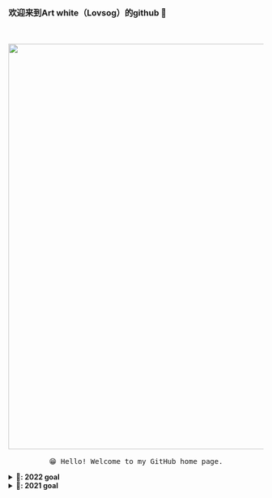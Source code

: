 ### 欢迎来到Art white（Lovsog）的github 👋

<!--
**Art0white/Art0white** is a ✨ _special_ ✨ repository because its `README.md` (this file) appears on your GitHub profile.

Here are some ideas to get you started:

- 🔭 I’m currently working on ...
- 🌱 I’m currently learning ...
- 👯 I’m looking to collaborate on ...
- 🤔 I’m looking for help with ...
- 💬 Ask me about ...
- 📫 How to reach me: ...
- 😄 Pronouns: ...
- ⚡ Fun fact: ...
-->

<p align="center">
  <br><br>
  <!--   <img src="https://i.imgur.com/RXC7FkY.gif" width="800px" align="center"> -->
  <!--   <img src="https://i.imgur.com/C2AepzI.gif" width="800px" align="center"> -->
  <img src="https://i.imgur.com/s1zwQjU.png" width="800px" align="center">
  
  <samp>
    <br>
    <br>😁 Hello! Welcome to my GitHub home page.
<!--     <br>My current work focuses on enabling all of y'all to
      <br><em>receive recognition</em> for the amazing things that
    <br>you do in your software communities :sparkles:<br><br>
    <img src="https://i.imgur.com/kdKhgx6.gif" width="240px" align="center">
    <br><br>:coffee: Wanna chat? :point_right: @ me on <a href="https://twitter.com/pifafu">Twitter</a> -->
  </samp>
</p>

<details>
  <summary><b>🌱: 2022 goal</b></summary>
</details>

<details>
  <summary><b>🔭: 2021 goal</b></summary>
</details>

